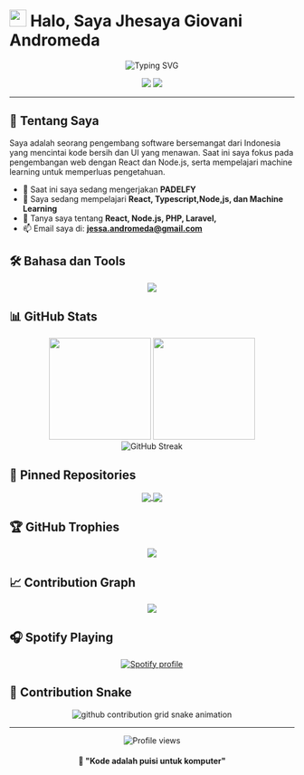 # <img src="https://media.giphy.com/media/hvRJCLFzcasrR4ia7z/giphy.gif" width="30px"> Halo, Saya Jhesaya Giovani Andromeda

<div align="center">
  <img src="https://readme-typing-svg.herokuapp.com?font=Fira+Code&pause=1000&color=2E9598&width=435&lines=Full-Stack+Developer;UI%2FUX+Enthusiast;Open+Source+Contributor;Always+Learning+New+Things" alt="Typing SVG" />
</div>

<p align="center">
  <a href="https://www.linkedin.com/in/jhesaya-giovani-andromeda/"><img src="https://img.shields.io/badge/LinkedIn-0077B5?style=for-the-badge&logo=linkedin&logoColor=white"></a>
  <a href="https://www.instagram.com/jhesayaa/"><img src="https://img.shields.io/badge/Instagram-E4405F?style=for-the-badge&logo=instagram&logoColor=white"></a>
</p>

---

## 🚀 Tentang Saya

Saya adalah seorang pengembang software bersemangat dari Indonesia yang mencintai kode bersih dan UI yang menawan. Saat ini saya fokus pada pengembangan web dengan React dan Node.js, serta mempelajari machine learning untuk memperluas pengetahuan.

- 🔭 Saat ini saya sedang mengerjakan **PADELFY**
- 🌱 Saya sedang mempelajari **React, Typescript,Node,js, dan Machine Learning**
- 💬 Tanya saya tentang **React, Node.js, PHP, Laravel,**
- 📫 Email saya di: **jessa.andromeda@gmail.com**

## 🛠️ Bahasa dan Tools

<div align="center">
  <img src="https://skillicons.dev/icons?i=react,nodejs,typescript,javascript,html,css,tailwind,figma,git,supabase,postgres,express,python,docker&perline=7" />
</div>

## 📊 GitHub Stats

<div align="center">
  <img height="180em" src="https://github-readme-stats.vercel.app/api?username=username&show_icons=true&theme=tokyonight&include_all_commits=true&count_private=true"/>
  <img height="180em" src="https://github-readme-stats.vercel.app/api/top-langs/?username=username&layout=compact&langs_count=8&theme=tokyonight"/>
</div>

<div align="center">
  <img src="https://streak-stats.demolab.com?user=username&theme=tokyonight&border_radius=5" alt="GitHub Streak" />
</div>

## 📌 Pinned Repositories

<div align="center">
  <a href="https://github.com/username/project-1">
    <img align="center" src="https://github-readme-stats.vercel.app/api/pin/?username=username&repo=project-1&theme=tokyonight" />
  </a>
  <a href="https://github.com/username/project-2">
    <img align="center" src="https://github-readme-stats.vercel.app/api/pin/?username=username&repo=project-2&theme=tokyonight" />
  </a>
</div>

## 🏆 GitHub Trophies

<div align="center">
  <img src="https://github-profile-trophy.vercel.app/?username=username&theme=tokyonight&no-frame=false&no-bg=true&margin-w=4&row=1" />
</div>

## 📈 Contribution Graph

<div align="center">
  <img src="https://github-readme-activity-graph.vercel.app/graph?username=username&theme=tokyo-night" />
</div>

## 🎧 Spotify Playing

<div align="center">
  <a href="https://open.spotify.com/user/youruserid">
    <img src="https://spotify-github-profile.vercel.app/api/view?uid=youruserid&cover_image=true&theme=novatorem" alt="Spotify profile" />
  </a>
</div>

## 🐍 Contribution Snake

<div align="center">
  <picture>
    <source
      media="(prefers-color-scheme: dark)"
      srcset="https://raw.githubusercontent.com/username/username/output/github-contribution-grid-snake-dark.svg"
    />
    <source
      media="(prefers-color-scheme: light)"
      srcset="https://raw.githubusercontent.com/username/username/output/github-contribution-grid-snake.svg"
    />
    <img
      alt="github contribution grid snake animation"
      src="https://raw.githubusercontent.com/username/username/output/github-contribution-grid-snake.svg"
    />
  </picture>
</div>

---

<div align="center">
  <img src="https://komarev.com/ghpvc/?username=username&style=flat-square&color=blue" alt="Profile views" />
</div>

<div align="center">
  <h4>
    📝 "Kode adalah puisi untuk komputer"
  </h4>
</div>
